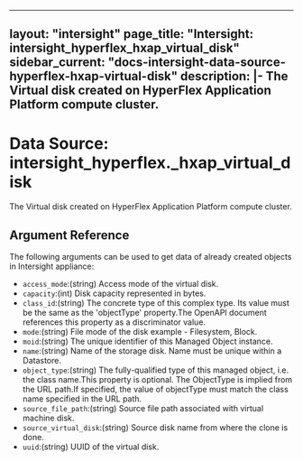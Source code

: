 
---
layout: "intersight"
page_title: "Intersight: intersight_hyperflex_hxap_virtual_disk"
sidebar_current: "docs-intersight-data-source-hyperflex-hxap-virtual-disk"
description: |-
The Virtual disk created on HyperFlex Application Platform compute cluster.
---

# Data Source: intersight_hyperflex._hxap_virtual_disk
The Virtual disk created on HyperFlex Application Platform compute cluster.
## Argument Reference
The following arguments can be used to get data of already created objects in Intersight appliance:
* `access_mode`:(string) Access mode of the virtual disk. 
* `capacity`:(int) Disk capacity represented in bytes. 
* `class_id`:(string) The concrete type of this complex type. Its value must be the same as the 'objectType' property.The OpenAPI document references this property as a discriminator value. 
* `mode`:(string) File mode of the disk  example - Filesystem, Block. 
* `moid`:(string) The unique identifier of this Managed Object instance. 
* `name`:(string) Name of the storage disk. Name must be unique within a Datastore. 
* `object_type`:(string) The fully-qualified type of this managed object, i.e. the class name.This property is optional. The ObjectType is implied from the URL path.If specified, the value of objectType must match the class name specified in the URL path. 
* `source_file_path`:(string) Source file path associated with virtual machine disk. 
* `source_virtual_disk`:(string) Source disk name from where the clone is done. 
* `uuid`:(string) UUID of the virtual disk. 
